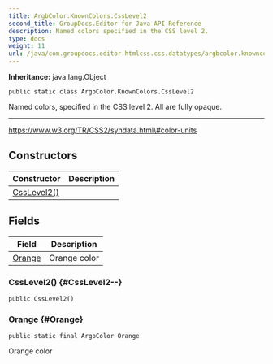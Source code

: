 ```yaml
---
title: ArgbColor.KnownColors.CssLevel2
second_title: GroupDocs.Editor for Java API Reference
description: Named colors specified in the CSS level 2.
type: docs
weight: 11
url: /java/com.groupdocs.editor.htmlcss.css.datatypes/argbcolor.knowncolors.csslevel2/
---
```

**Inheritance:**
java.lang.Object
```
public static class ArgbColor.KnownColors.CssLevel2
```

Named colors, specified in the CSS level 2. All are fully opaque.

--------------------

https://www.w3.org/TR/CSS2/syndata.html\#color-units
## Constructors

| Constructor | Description |
| --- | --- |
| [CssLevel2()](#CssLevel2--) |  |
## Fields

| Field | Description |
| --- | --- |
| [Orange](#Orange) | Orange color |
### CssLevel2() {#CssLevel2--}
```
public CssLevel2()
```


### Orange {#Orange}
```
public static final ArgbColor Orange
```


Orange color


